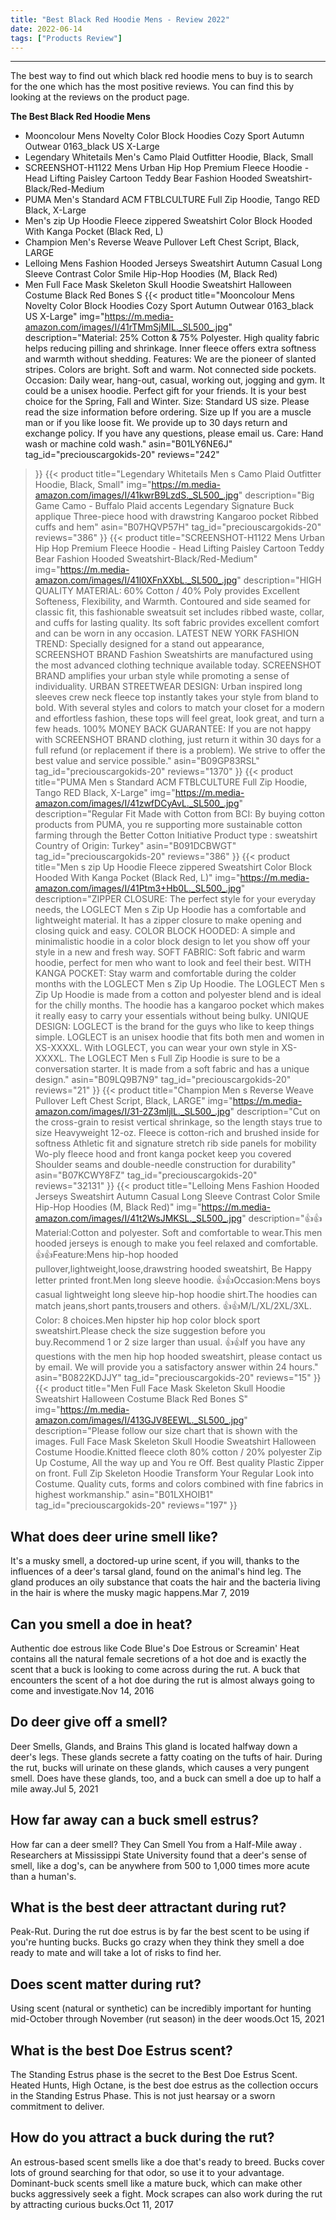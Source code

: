 ```yaml
---
title: "Best Black Red Hoodie Mens - Review 2022"
date: 2022-06-14
tags: ["Products Review"]
---
```


---


The best way to find out which black red hoodie mens to buy is to search for the one which has the most positive reviews. You can find this by looking at the reviews on the product page.

**The Best Black Red Hoodie Mens**
* Mooncolour Mens Novelty Color Block Hoodies Cozy Sport Autumn Outwear 0163_black US X-Large
* Legendary Whitetails Men's Camo Plaid Outfitter Hoodie, Black, Small
* SCREENSHOT-H1122 Mens Urban Hip Hop Premium Fleece Hoodie - Head Lifting Paisley Cartoon Teddy Bear Fashion Hooded Sweatshirt-Black/Red-Medium
* PUMA Men's Standard ACM FTBLCULTURE Full Zip Hoodie, Tango RED Black, X-Large
* Men's zip Up Hoodie Fleece zippered Sweatshirt Color Block Hooded With Kanga Pocket (Black Red, L)
* Champion Men's Reverse Weave Pullover Left Chest Script, Black, LARGE
* Lelloing Mens Fashion Hooded Jerseys Sweatshirt Autumn Casual Long Sleeve Contrast Color Smile Hip-Hop Hoodies (M, Black Red)
* Men Full Face Mask Skeleton Skull Hoodie Sweatshirt Halloween Costume Black Red Bones S
{{< product 
title="Mooncolour Mens Novelty Color Block Hoodies Cozy Sport Autumn Outwear 0163_black US X-Large"
img="https://m.media-amazon.com/images/I/41rTMmSjMIL._SL500_.jpg"
description="Material: 25% Cotton & 75% Polyester. High quality fabric helps reducing pilling and shrinkage. Inner fleece offers extra softness and warmth without shedding. Features: We are the pioneer of slanted stripes. Colors are bright. Soft and warm. Not connected side pockets. Occasion: Daily wear, hang-out, casual, working out, jogging and gym. It could be a unisex hoodie. Perfect gift for your friends. It is your best choice for the Spring, Fall and Winter. Size: Standard US size. Please read the size information before ordering. Size up If you are a muscle man or if you like loose fit. We provide up to 30 days return and exchange policy. If you have any questions, please email us. Care: Hand wash or machine cold wash."
asin="B01LY6NE6J"
tag_id="preciouscargokids-20"
reviews="242"
>}} 
{{< product 
title="Legendary Whitetails Men s Camo Plaid Outfitter Hoodie, Black, Small"
img="https://m.media-amazon.com/images/I/41kwrB9LzdS._SL500_.jpg"
description="Big Game Camo - Buffalo Plaid accents Legendary Signature Buck applique Three-piece hood with drawstring Kangaroo pocket Ribbed cuffs and hem"
asin="B07HQVP57H"
tag_id="preciouscargokids-20"
reviews="386"
>}} 
{{< product 
title="SCREENSHOT-H1122 Mens Urban Hip Hop Premium Fleece Hoodie - Head Lifting Paisley Cartoon Teddy Bear Fashion Hooded Sweatshirt-Black/Red-Medium"
img="https://m.media-amazon.com/images/I/41l0XFnXXbL._SL500_.jpg"
description="HIGH QUALITY MATERIAL: 60% Cotton / 40% Poly provides Excellent Softeness, Flexibility, and Warmth. Contoured and side seamed for classic fit, this fashionable sweatsuit set includes ribbed waste, collar, and cuffs for lasting quality. Its soft fabric provides excellent comfort and can be worn in any occasion. LATEST NEW YORK FASHION TREND: Specially designed for a stand out appearance, SCREENSHOT BRAND Fashion Sweatshirts are manufactured using the most advanced clothing technique available today. SCREENSHOT BRAND amplifies your urban style while promoting a sense of individuality. URBAN STREETWEAR DESIGN: Urban inspired long sleeves crew neck fleece top instantly takes your style from bland to bold. With several styles and colors to match your closet for a modern and effortless fashion, these tops will feel great, look great, and turn a few heads. 100% MONEY BACK GUARANTEE: If you are not happy with SCREENSHOT BRAND clothing, just return it within 30 days for a full refund (or replacement if there is a problem). We strive to offer the best value and service possible."
asin="B09GP83RSL"
tag_id="preciouscargokids-20"
reviews="1370"
>}} 
{{< product 
title="PUMA Men s Standard ACM FTBLCULTURE Full Zip Hoodie, Tango RED Black, X-Large"
img="https://m.media-amazon.com/images/I/41zwfDCyAvL._SL500_.jpg"
description="Regular Fit Made with Cotton from BCI: By buying cotton products from PUMA, you re supporting more sustainable cotton farming through the Better Cotton Initiative Product type : sweatshirt Country of Origin: Turkey"
asin="B091DCBWGT"
tag_id="preciouscargokids-20"
reviews="386"
>}} 
{{< product 
title="Men s zip Up Hoodie Fleece zippered Sweatshirt Color Block Hooded With Kanga Pocket (Black Red, L)"
img="https://m.media-amazon.com/images/I/41Ptm3+Hb0L._SL500_.jpg"
description="ZIPPER CLOSURE: The perfect style for your everyday needs, the LOGLECT Men s Zip Up Hoodie has a comfortable and lightweight material. It has a zipper closure to make opening and closing quick and easy. COLOR BLOCK HOODED: A simple and minimalistic hoodie in a color block design to let you show off your style in a new and fresh way. SOFT FABRIC: Soft fabric and warm hoodie, perfect for men who want to look and feel their best. WITH KANGA POCKET: Stay warm and comfortable during the colder months with the LOGLECT Men s Zip Up Hoodie. The LOGLECT Men s Zip Up Hoodie is made from a cotton and polyester blend and is ideal for the chilly months. The hoodie has a kangaroo pocket which makes it really easy to carry your essentials without being bulky. UNIQUE DESIGN: LOGLECT is the brand for the guys who like to keep things simple. LOGLECT is an unisex hoodie that fits both men and women in XS-XXXXL. With LOGLECT, you can wear your own style in XS-XXXXL. The LOGLECT Men s Full Zip Hoodie is sure to be a conversation starter. It is made from a soft fabric and has a unique design."
asin="B09LQ9B7N9"
tag_id="preciouscargokids-20"
reviews="21"
>}} 
{{< product 
title="Champion Men s Reverse Weave Pullover Left Chest Script, Black, LARGE"
img="https://m.media-amazon.com/images/I/31-2Z3mljlL._SL500_.jpg"
description="Cut on the cross-grain to resist vertical shrinkage, so the length stays true to size Heavyweight 12-oz. Fleece is cotton-rich and brushed inside for softness Athletic fit and signature stretch rib side panels for mobility Wo-ply fleece hood and front kanga pocket keep you covered Shoulder seams and double-needle construction for durability"
asin="B07KCWY8FZ"
tag_id="preciouscargokids-20"
reviews="32131"
>}} 
{{< product 
title="Lelloing Mens Fashion Hooded Jerseys Sweatshirt Autumn Casual Long Sleeve Contrast Color Smile Hip-Hop Hoodies (M, Black Red)"
img="https://m.media-amazon.com/images/I/41t2WsJMKSL._SL500_.jpg"
description="👍👍Material:Cotton and polyester. Soft and comfortable to wear.This men hooded jerseys is enough to make you feel relaxed and comfortable. 👍👍Feature:Mens hip-hop hooded pullover,lightweight,loose,drawstring hooded sweatshirt, Be Happy  letter printed front.Men long sleeve hoodie. 👍👍Occasion:Mens boys casual lightweight long sleeve hip-hop hoodie shirt.The hoodies can match jeans,short pants,trousers and others. 👍👍M/L/XL/2XL/3XL. Color: 8 choices.Men hipster hip hop color block sport sweatshirt.Please check the size suggestion before you buy.Recommend 1 or 2 size larger than usual. 👍👍If you have any questions with the men hip hop hooded sweatshirt, please contact us by email. We will provide you a satisfactory answer within 24 hours."
asin="B0822KDJJY"
tag_id="preciouscargokids-20"
reviews="15"
>}} 
{{< product 
title="Men Full Face Mask Skeleton Skull Hoodie Sweatshirt Halloween Costume Black Red Bones S"
img="https://m.media-amazon.com/images/I/413GJV8EEWL._SL500_.jpg"
description="Please follow our size chart that is shown with the images. Full Face Mask Skeleton Skull Hoodie Sweatshirt Halloween Costume Hoodie.Knitted fleece cloth 80% cotton / 20% polyester Zip Up Costume, All the way up and You re Off. Best quality Plastic Zipper on front. Full Zip Skeleton Hoodie Transform Your Regular Look into Costume. Quality cuts, forms and colors combined with fine fabrics in highest workmanship."
asin="B01LXHOIB1"
tag_id="preciouscargokids-20"
reviews="197"
>}} 
## What does deer urine smell like?
It's a musky smell, a doctored-up urine scent, if you will, thanks to the influences of a deer's tarsal gland, found on the animal's hind leg. The gland produces an oily substance that coats the hair and the bacteria living in the hair is where the musky magic happens.Mar 7, 2019

## Can you smell a doe in heat?
Authentic doe estrous like Code Blue's Doe Estrous or Screamin' Heat contains all the natural female secretions of a hot doe and is exactly the scent that a buck is looking to come across during the rut. A buck that encounters the scent of a hot doe during the rut is almost always going to come and investigate.Nov 14, 2016

## Do deer give off a smell?
Deer Smells, Glands, and Brains This gland is located halfway down a deer's legs. These glands secrete a fatty coating on the tufts of hair. During the rut, bucks will urinate on these glands, which causes a very pungent smell. Does have these glands, too, and a buck can smell a doe up to half a mile away.Jul 5, 2021

## How far away can a buck smell estrus?
How far can a deer smell? They Can Smell You from a Half-Mile away . Researchers at Mississippi State University found that a deer's sense of smell, like a dog's, can be anywhere from 500 to 1,000 times more acute than a human's.

## What is the best deer attractant during rut?
Peak-Rut. During the rut doe estrus is by far the best scent to be using if you're hunting bucks. Bucks go crazy when they think they smell a doe ready to mate and will take a lot of risks to find her.

## Does scent matter during rut?
Using scent (natural or synthetic) can be incredibly important for hunting mid-October through November (rut season) in the deer woods.Oct 15, 2021

## What is the best Doe Estrus scent?
The Standing Estrus phase is the secret to the Best Doe Estrus Scent. Heated Hunts, High Octane, is the best doe estrus as the collection occurs in the Standing Estrus Phase. This is not just hearsay or a sworn commitment to deliver.

## How do you attract a buck during the rut?
An estrous-based scent smells like a doe that's ready to breed. Bucks cover lots of ground searching for that odor, so use it to your advantage. Dominant-buck scents smell like a mature buck, which can make other bucks aggressively seek a fight. Mock scrapes can also work during the rut by attracting curious bucks.Oct 11, 2017

